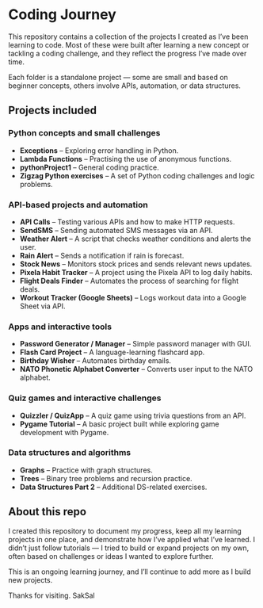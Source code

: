 # Coding Journey

This repository contains a collection of the projects I created as I’ve been learning to code. Most of these were built after learning a new concept or tackling a coding challenge, and they reflect the progress I’ve made over time. 

Each folder is a standalone project — some are small and based on beginner concepts, others involve APIs, automation, or data structures.

## Projects included

### Python concepts and small challenges
- **Exceptions** – Exploring error handling in Python.
- **Lambda Functions** – Practising the use of anonymous functions.
- **pythonProject1** – General coding practice.
- **Zigzag Python exercises** – A set of Python coding challenges and logic problems.

### API-based projects and automation
- **API Calls** – Testing various APIs and how to make HTTP requests.
- **SendSMS** – Sending automated SMS messages via an API.
- **Weather Alert** – A script that checks weather conditions and alerts the user.
- **Rain Alert** – Sends a notification if rain is forecast.
- **Stock News** – Monitors stock prices and sends relevant news updates.
- **Pixela Habit Tracker** – A project using the Pixela API to log daily habits.
- **Flight Deals Finder** – Automates the process of searching for flight deals.
- **Workout Tracker (Google Sheets)** – Logs workout data into a Google Sheet via API.

### Apps and interactive tools
- **Password Generator / Manager** – Simple password manager with GUI.
- **Flash Card Project** – A language-learning flashcard app.
- **Birthday Wisher** – Automates birthday emails.
- **NATO Phonetic Alphabet Converter** – Converts user input to the NATO alphabet.

### Quiz games and interactive challenges
- **Quizzler / QuizApp** – A quiz game using trivia questions from an API.
- **Pygame Tutorial** – A basic project built while exploring game development with Pygame.

### Data structures and algorithms
- **Graphs** – Practice with graph structures.
- **Trees** – Binary tree problems and recursion practice.
- **Data Structures Part 2** – Additional DS-related exercises.


## About this repo

I created this repository to document my progress, keep all my learning projects in one place, and demonstrate how I’ve applied what I’ve learned. I didn’t just follow tutorials — I tried to build or expand projects on my own, often based on challenges or ideas I wanted to explore further.

This is an ongoing learning journey, and I’ll continue to add more as I build new projects.

Thanks for visiting.
SakSal

